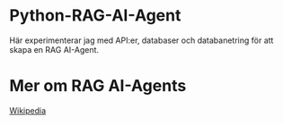 # Python-RAG-AI-Agent
Här experimenterar jag med API:er, databaser och databanetring för att skapa en RAG AI-Agent.

# Mer om RAG AI-Agents
[Wikipedia](https://en.wikipedia.org/wiki/Retrieval-augmented_generation)
